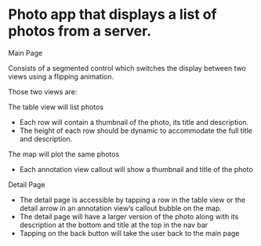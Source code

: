 # Photo app that displays a list of photos from a server.

Main Page

Consists of a segmented control which switches the display between two views using a flipping animation. 

Those two views are:

The table view will list photos
  - Each row will contain a thumbnail of the photo, its title and description.
  - The height of each row should be dynamic to accommodate the full title and description.


The map will plot the same photos
  - Each annotation view callout will show a thumbnail and title of the photo

Detail Page

- The detail page is accessible by tapping a row in the table view or the detail arrow in an annotation view’s callout bubble on the map.
- The detail page will have a larger version of the photo along with its description at the bottom and title at the top in the nav bar
- Tapping on the back button will take the user back to the main page
